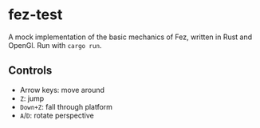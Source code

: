 # fez-test
A mock implementation of the basic mechanics of Fez, written in Rust and OpenGl. Run with `cargo run`.

## Controls
* Arrow keys: move around
* `Z`: jump
* `Down+Z`: fall through platform
* `A`/`D`: rotate perspective
